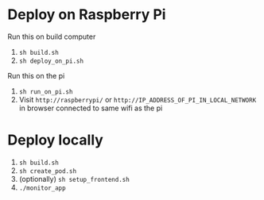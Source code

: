 # Deploy on Raspberry Pi

Run this on build computer

1. `sh build.sh`
1. `sh deploy_on_pi.sh`

Run this on the pi

1. `sh run_on_pi.sh`
1. Visit `http://raspberrypi/` or `http://IP_ADDRESS_OF_PI_IN_LOCAL_NETWORK` in browser connected to same wifi as the pi

# Deploy locally

1. `sh build.sh`
1. `sh create_pod.sh`
1. (optionally) `sh setup_frontend.sh`
1. `./monitor_app`